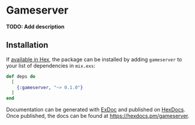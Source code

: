 # Gameserver

**TODO: Add description**

## Installation

If [available in Hex](https://hex.pm/docs/publish), the package can be installed
by adding `gameserver` to your list of dependencies in `mix.exs`:

```elixir
def deps do
  [
    {:gameserver, "~> 0.1.0"}
  ]
end
```

Documentation can be generated with [ExDoc](https://github.com/elixir-lang/ex_doc)
and published on [HexDocs](https://hexdocs.pm). Once published, the docs can
be found at <https://hexdocs.pm/gameserver>.

